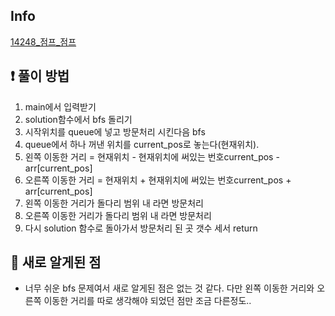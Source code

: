 ## Info
<a href="https://www.acmicpc.net/problem/14248" rel="nofollow">14248_점프_점프</a>

## ❗ 풀이 방법
1. main에서 입력받기
2. solution함수에서 bfs 돌리기
3. 시작위치를 queue에 넣고 방문처리 시킨다음 bfs
4. queue에서 하나 꺼낸 위치를 current_pos로 놓는다(현재위치). 
5. 왼쪽 이동한 거리 = 현재위치 - 현재위치에 써있는 번호current_pos - arr[current_pos]
6. 오른쪽 이동한 거리 = 현재위치 + 현재위치에 써있는 번호current_pos + arr[current_pos]
7. 왼쪽 이동한 거리가 돌다리 범위 내 라면 방문처리
8. 오른쪽 이동한 거리가 돌다리 범위 내 라면 방문처리
9. 다시 solution 함수로 돌아가서 방문처리 된 곳 갯수 세서 return

## 🙂 새로 알게된 점

* 너무 쉬운 bfs 문제여서 새로 알게된 점은 없는 것 같다. 다만 왼쪽 이동한 거리와 오른쪽 이동한 거리를 따로 생각해야 되었던 점만 조금 다른정도..

